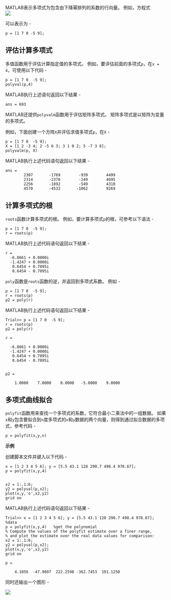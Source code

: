 MATLAB表示多项式为包含由下降幂排列的系数的行向量。 例如，方程式  
![](https://mxrblog.cn/matlab/175171052_78483.png)

可以表示为 -

```
p = [1 7 0 -5 9];

```

评估计算多项式
-------

多值函数用于评估计算指定值的多项式。 例如，要评估前面的多项式`p`，在`x = 4`，可使用以下代码 -

```
p = [1 7 0  -5 9];
polyval(p,4)

```

MATLAB执行上述语句返回以下结果 -

```
ans = 693 
```

MATLAB还提供`polyvalm`函数用于评估矩阵多项式。 矩阵多项式是以矩阵为变量的多项式。

例如，下面创建一个方阵`X`并评估求值多项式`p`，在`X` -

```
p = [1 7 0  -5 9];
X = [1 2 -3 4; 2 -5 6 3; 3 1 0 2; 5 -7 3 8];
polyvalm(p, X) 
```

MATLAB执行上述代码语句返回以下结果 -

```
ans =
        2307       -1769        -939        4499
        2314       -2376        -249        4695
        2256       -1892        -549        4310
        4570       -4532       -1062        9269 
```

计算多项式的根
-------

`roots`函数计算多项式的根。 例如，要计算多项式`p`的根，可参考以下语法 -

```
p = [1 7 0  -5 9];
r = roots(p) 
```

MATLAB执行上述代码语句返回以下结果 -

```
r =
  -6.8661 + 0.0000i
  -1.4247 + 0.0000i
   0.6454 + 0.7095i
   0.6454 - 0.7095i 
```

`poly`函数是`roots`函数的逆，并返回到多项式系数。 例如 -

```
p = [1 7 0  -5 9];
r = roots(p)
p2 = poly(r) 
```

MATLAB执行上述代码语句返回以下结果 -

```
Trial>> p = [1 7 0  -5 9];
r = roots(p)
p2 = poly(r)

r =

  -6.8661 + 0.0000i
  -1.4247 + 0.0000i
   0.6454 + 0.7095i
   0.6454 - 0.7095i


p2 =

    1.0000    7.0000    0.0000   -5.0000    9.0000 
```

多项式曲线拟合
-------

`polyfit`函数用来查找一个多项式的系数，它符合最小二乘法中的一组数据。 如果`x`和`y`包含要拟合到`n`度多项式的`x`和`y`数据的两个向量，则得到通过拟合数据的多项式，参考代码 -

```
p = polyfit(x,y,n) 
```

**示例**

创建脚本文件并键入以下代码 -

```
x = [1 2 3 4 5 6]; y = [5.5 43.1 128 290.7 498.4 978.67];  
p = polyfit(x,y,4)   


x2 = 1:.1:6;          
y2 = polyval(p,x2);
plot(x,y,'o',x2,y2)
grid on 
```

MATLAB执行上述代码语句返回以下结果 -

```
Trial>> x = [1 2 3 4 5 6]; y = [5.5 43.1 128 290.7 498.4 978.67];  %data
p = polyfit(x,y,4)   %get the polynomial
% Compute the values of the polyfit estimate over a finer range, 
% and plot the estimate over the real data values for comparison:
x2 = 1:.1:6;          
y2 = polyval(p,x2);
plot(x,y,'o',x2,y2)
grid on

p =

    4.1056  -47.9607  222.2598 -362.7453  191.1250 
```

同时还输出一个图形 -

![](https://mxrblog.cn/matlab/631081057_19222.png)

